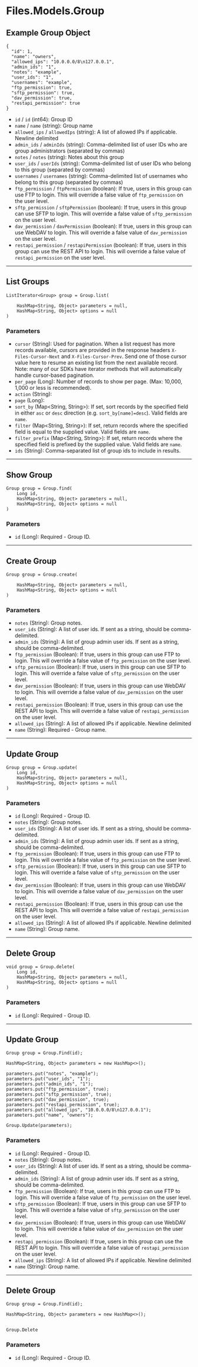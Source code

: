 # Files.Models.Group

## Example Group Object

```
{
  "id": 1,
  "name": "owners",
  "allowed_ips": "10.0.0.0/8\n127.0.0.1",
  "admin_ids": "1",
  "notes": "example",
  "user_ids": "1",
  "usernames": "example",
  "ftp_permission": true,
  "sftp_permission": true,
  "dav_permission": true,
  "restapi_permission": true
}
```

* `id` / `id`  (int64): Group ID
* `name` / `name`  (string): Group name
* `allowed_ips` / `allowedIps`  (string): A list of allowed IPs if applicable.  Newline delimited
* `admin_ids` / `adminIds`  (string): Comma-delimited list of user IDs who are group administrators (separated by commas)
* `notes` / `notes`  (string): Notes about this group
* `user_ids` / `userIds`  (string): Comma-delimited list of user IDs who belong to this group (separated by commas)
* `usernames` / `usernames`  (string): Comma-delimited list of usernames who belong to this group (separated by commas)
* `ftp_permission` / `ftpPermission`  (boolean): If true, users in this group can use FTP to login.  This will override a false value of `ftp_permission` on the user level.
* `sftp_permission` / `sftpPermission`  (boolean): If true, users in this group can use SFTP to login.  This will override a false value of `sftp_permission` on the user level.
* `dav_permission` / `davPermission`  (boolean): If true, users in this group can use WebDAV to login.  This will override a false value of `dav_permission` on the user level.
* `restapi_permission` / `restapiPermission`  (boolean): If true, users in this group can use the REST API to login.  This will override a false value of `restapi_permission` on the user level.


---

## List Groups

```
ListIterator<Group> group = Group.list(
    
    HashMap<String, Object> parameters = null,
    HashMap<String, Object> options = null
)
```

### Parameters

* `cursor` (String): Used for pagination.  When a list request has more records available, cursors are provided in the response headers `X-Files-Cursor-Next` and `X-Files-Cursor-Prev`.  Send one of those cursor value here to resume an existing list from the next available record.  Note: many of our SDKs have iterator methods that will automatically handle cursor-based pagination.
* `per_page` (Long): Number of records to show per page.  (Max: 10,000, 1,000 or less is recommended).
* `action` (String): 
* `page` (Long): 
* `sort_by` (Map<String, String>): If set, sort records by the specified field in either `asc` or `desc` direction (e.g. `sort_by[name]=desc`). Valid fields are `name`.
* `filter` (Map<String, String>): If set, return records where the specified field is equal to the supplied value. Valid fields are `name`.
* `filter_prefix` (Map<String, String>): If set, return records where the specified field is prefixed by the supplied value. Valid fields are `name`.
* `ids` (String): Comma-separated list of group ids to include in results.


---

## Show Group

```
Group group = Group.find(
    Long id, 
    HashMap<String, Object> parameters = null,
    HashMap<String, Object> options = null
)
```

### Parameters

* `id` (Long): Required - Group ID.


---

## Create Group

```
Group group = Group.create(
    
    HashMap<String, Object> parameters = null,
    HashMap<String, Object> options = null
)
```

### Parameters

* `notes` (String): Group notes.
* `user_ids` (String): A list of user ids. If sent as a string, should be comma-delimited.
* `admin_ids` (String): A list of group admin user ids. If sent as a string, should be comma-delimited.
* `ftp_permission` (Boolean): If true, users in this group can use FTP to login.  This will override a false value of `ftp_permission` on the user level.
* `sftp_permission` (Boolean): If true, users in this group can use SFTP to login.  This will override a false value of `sftp_permission` on the user level.
* `dav_permission` (Boolean): If true, users in this group can use WebDAV to login.  This will override a false value of `dav_permission` on the user level.
* `restapi_permission` (Boolean): If true, users in this group can use the REST API to login.  This will override a false value of `restapi_permission` on the user level.
* `allowed_ips` (String): A list of allowed IPs if applicable.  Newline delimited
* `name` (String): Required - Group name.


---

## Update Group

```
Group group = Group.update(
    Long id, 
    HashMap<String, Object> parameters = null,
    HashMap<String, Object> options = null
)
```

### Parameters

* `id` (Long): Required - Group ID.
* `notes` (String): Group notes.
* `user_ids` (String): A list of user ids. If sent as a string, should be comma-delimited.
* `admin_ids` (String): A list of group admin user ids. If sent as a string, should be comma-delimited.
* `ftp_permission` (Boolean): If true, users in this group can use FTP to login.  This will override a false value of `ftp_permission` on the user level.
* `sftp_permission` (Boolean): If true, users in this group can use SFTP to login.  This will override a false value of `sftp_permission` on the user level.
* `dav_permission` (Boolean): If true, users in this group can use WebDAV to login.  This will override a false value of `dav_permission` on the user level.
* `restapi_permission` (Boolean): If true, users in this group can use the REST API to login.  This will override a false value of `restapi_permission` on the user level.
* `allowed_ips` (String): A list of allowed IPs if applicable.  Newline delimited
* `name` (String): Group name.


---

## Delete Group

```
void group = Group.delete(
    Long id, 
    HashMap<String, Object> parameters = null,
    HashMap<String, Object> options = null
)
```

### Parameters

* `id` (Long): Required - Group ID.


---

## Update Group

```
Group group = Group.Find(id);

HashMap<String, Object> parameters = new HashMap<>();

parameters.put("notes", "example");
parameters.put("user_ids", "1");
parameters.put("admin_ids", "1");
parameters.put("ftp_permission", true);
parameters.put("sftp_permission", true);
parameters.put("dav_permission", true);
parameters.put("restapi_permission", true);
parameters.put("allowed_ips", "10.0.0.0/8\n127.0.0.1");
parameters.put("name", "owners");

Group.Update(parameters);
```

### Parameters

* `id` (Long): Required - Group ID.
* `notes` (String): Group notes.
* `user_ids` (String): A list of user ids. If sent as a string, should be comma-delimited.
* `admin_ids` (String): A list of group admin user ids. If sent as a string, should be comma-delimited.
* `ftp_permission` (Boolean): If true, users in this group can use FTP to login.  This will override a false value of `ftp_permission` on the user level.
* `sftp_permission` (Boolean): If true, users in this group can use SFTP to login.  This will override a false value of `sftp_permission` on the user level.
* `dav_permission` (Boolean): If true, users in this group can use WebDAV to login.  This will override a false value of `dav_permission` on the user level.
* `restapi_permission` (Boolean): If true, users in this group can use the REST API to login.  This will override a false value of `restapi_permission` on the user level.
* `allowed_ips` (String): A list of allowed IPs if applicable.  Newline delimited
* `name` (String): Group name.


---

## Delete Group

```
Group group = Group.Find(id);

HashMap<String, Object> parameters = new HashMap<>();


Group.Delete
```

### Parameters

* `id` (Long): Required - Group ID.
